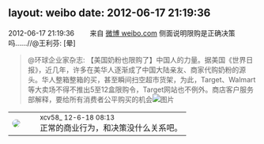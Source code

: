 layout: weibo
date: 2012-06-17 21:19:36
---
<meta name="referrer" content="no-referrer" />

2012-06-17 21:19:36  &nbsp;&nbsp;&nbsp;&nbsp;&nbsp;&nbsp; 来自 <a href="http://weibo.com/" rel="nofollow">微博 weibo.com</a>
侧面说明限购是正确决策吗……//@王利芬: [晕]
>  @环球企业家杂志: 【美国奶粉也限购了】中国人的力量。据美国《世界日报》，近几年，许多在美华人逐渐成了中国大陆亲友、商家代购奶粉的源头。华人整箱整箱的买，甚至瞬间扫空超市货架，为此，Target、Walmart等大卖场不得不推出5至12盒限购令，Target网站也不例外。商店客户服务部解释，要给所有消费者公平购买的机会 ​​​
>  ![图片](https://ww2.sinaimg.cn/large/62c76a9dgw1du1f7f6uu5j.jpg)

<table style="width: 100%;">
  <tr>
    <td style="width: 40px;"><img style="border-radius:50%" src="https://tva3.sinaimg.cn/crop.0.0.1242.1242.50/801f7e9ajw8f3peekcgoqj20yi0yidg9.jpg?KID=imgbed,tva&Expires=1624464120&ssig=mGKOyPstyf"></td>
    <td colspan="2"><small>xcv58_ 12-6-18 08:13</small><br/>正常的商业行为，和决策没什么关系吧。</td>
  </tr>
</table>
